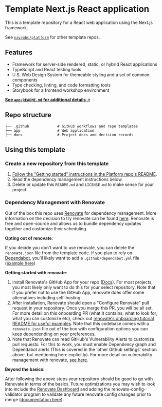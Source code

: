 # Template Next.js React application

This is a template repository for a React web application using the Next.js framework.

See [`navapbc/platform`](https://github.com/navapbc/platform) for other template repos.

## Features

- Framework for server-side rendered, static, or hybrid React applications
- TypeScript and React testing tools
- U.S. Web Design System for themeable styling and a set of common components
- Type checking, linting, and code formatting tools
- Storybook for a frontend workshop environment

[**See `app/README.md` for additional details** ↗️](./app/README.md)

## Repo structure

```
├── .github             # GitHub workflows and repo templates
├── app                 # Web application
├── docs                # Project docs and decision records
```

## Using this template

### Create a new repository from this template

1. [Follow the "Getting started" instructions in the Platform repo's README](https://github.com/navapbc/platform#getting-started).
1. Read the dependency management instructions below.
1. Delete or update this `README.md` and `LICENSE.md` to make sense for your project.

### Dependency Management with Renovate

Out of the box this repo uses [Renovate](https://docs.renovatebot.com/) for dependency management. More information on the decision to try renovate can be found [here](https://github.com/navapbc/template-application-nextjs/blob/main/docs/decisions/0002-use-renovate-for-dependency-updates.md). Renovate is free and open-source and allows us to bundle dependency updates together and customize their scheduling.

**Opting out of renovate**:

If you decide you don't want to use renovate, you can delete the `renovate.json` file from the template code. If you plan to rely on [Dependabot](https://docs.github.com/en/code-security/dependabot), you'll likely want to add a `.github/dependabot.yml` file ([example here](https://github.com/navapbc/template-application-nextjs/blob/7ddb06b23524536db2e24bd43ec3ff7ec19d52bf/.github/dependabot.yml))

**Getting started with renovate**:

1. Install Renovate's GitHub App for your repo ([Docs](https://docs.renovatebot.com/getting-started/installing-onboarding/#hosted-githubcom-app)). For most projects, you most likely only want to do this for your select repository. Note that if you prefer not to use the GitHub App, renovate does offer some alternatives including self-hosting.
2. After installation, Renovate should open a "Configure Renovate" pull request in your repository. Once you merge this PR, you will be all set. For more detail on this onboarding PR (what it contains, what to look for, what you can customize etc), check out [renovate's onboarding tutorial README for useful examples](https://github.com/renovatebot/tutorial). Note that this codebase comes with a `renovate.json` file out of the box with configuration options you can keep dependending on your preferences.
3. Note that Renovate can read GitHub's Vulnerability Alerts to customize pull requests. For this to work, you must enable Dependency graph and Dependabot alerts (This is covered in the 'other Github settings' section above, but mentioning here explicitly). For more detail on vulnerability management with renovate, [see here](https://github.com/renovatebot/renovate/blob/main/docs/usage/configuration-options.md#vulnerabilityalerts).

**Beyond the basics**:

After following the above steps your repository should be good to go with Renovate in terms of the basics. Future optimizations you may wish to look into include the [Renovate Dashboard](https://docs.renovatebot.com/key-concepts/dashboard/) and adding the renovate-config-validator program to validate any future renovate config changes prior to merge ([documentation here](https://docs.renovatebot.com/getting-started/installing-onboarding/#reconfigure-via-pr)).
